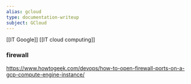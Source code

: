 ```yaml
---
alias: gcloud
type: documentation-writeup
subject: GCloud
---
```

[[IT Google]]
[[IT cloud computing]]

### firewall

https://www.howtogeek.com/devops/how-to-open-firewall-ports-on-a-gcp-compute-engine-instance/


